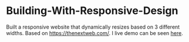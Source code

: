 # Building-With-Responsive-Design

Built a responsive website that dynamically resizes based on 3 different widths. Based on https://thenextweb.com/. I live demo can be seen [here](https://cameronstamant.github.io/Building-With-Responsive-Design/).
